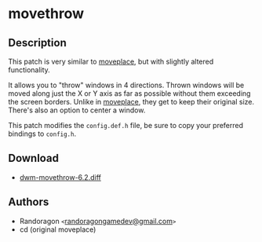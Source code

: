 movethrow
=========

Description
-----------
This patch is very similar to [moveplace](https://dwm.suckless.org/patches/moveplace/),
but with slightly altered functionality.

It allows you to "throw" windows in 4 directions. Thrown windows will be moved along
just the X or Y axis as far as possible without them exceeding the screen borders.
Unlike in [moveplace](https://dwm.suckless.org/patches/moveplace/), they get to keep their
original size. There's also an option to center a window.

This patch modifies the `config.def.h` file, be sure to copy your preferred bindings
to `config.h`.

Download
--------
* [dwm-movethrow-6.2.diff](dwm-movethrow-6.2.diff)

Authors
-------
* Randoragon `<`randoragongamedev@gmail.com`>`
* cd (original moveplace)
